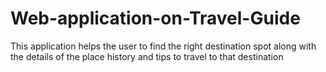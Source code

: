# Web-application-on-Travel-Guide
This application helps the user to find the right destination spot along with the details of the place history and tips to travel to that destination
